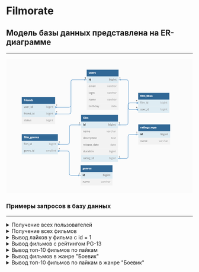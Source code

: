 # Filmorate

## Модель базы данных представлена на ER-диаграмме

---
![Модель базы данных](src/main/resources/Filmorate_DB_Schema.png)

### Примеры запросов в базу данных

---

<details>
  <summary>Получение всех пользователей</summary>

```sql
    SELECT *
    FROM users;
```
</details>

<details>
  <summary>Получение всех фильмов</summary>

```sql
    SELECT *
    FROM films;
```
</details>  

<details>
  <summary>Вывод лайков у фильма с id = 1</summary>

```sql
    SELECT f.name AS film_name,
	       u.name AS user_name
    FROM films AS f
    INNER JOIN film_likes AS fl ON f.id = fl.film_id
    INNER JOIN users AS u ON fl.user_id = u.id
    WHERE f.id = 1;
```
</details>  

<details>
  <summary>Вывод фильмов с рейтингом PG-13</summary>

```sql
    SELECT f.name AS film_name,
	       rm.name AS rating
    FROM films AS f
    INNER JOIN ratings_mpa AS rm ON f.rating_id = rm.id
    WHERE rm.name = 'PG-13';
```
</details> 

<details>
  <summary>Вывод топ-10 фильмов по лайкам</summary>

```sql
    SELECT f.name AS film_name,
	       COUNT(fl.film_id) AS count_likes
    FROM films AS f
    LEFT OUTER JOIN film_likes AS fl ON f.id = fl.film_id
    GROUP BY film_name
    ORDER BY count_likes DESC
    LIMIT 10;
```
</details>

<details>
  <summary>Вывод фильмов в жанре "Боевик"</summary>

```sql
    SELECT f.name AS film_name
    FROM films AS f
    INNER JOIN film_genres AS fg ON f.id = fg.film_id
    INNER JOIN genres AS g ON fg.genre_id = g.id
    WHERE g.name = 'Боевик';
```
</details>

<details>
  <summary>Вывод топ-10 фильмов по лайкам в жанре "Боевик"</summary>

```sql
    SELECT f.name AS film_name,
	       COUNT(fl.film_id) AS count_likes
    FROM films AS f
    INNER JOIN film_genres AS fg ON f.id = fg.film_id
    INNER JOIN genres AS g ON fg.genre_id = g.id
    LEFT OUTER JOIN film_likes AS fl ON f.id = fl.film_id
    WHERE g.name = 'Боевик'
    GROUP BY film_name
    ORDER BY count_likes DESC
    LIMIT 10;
```
</details>
